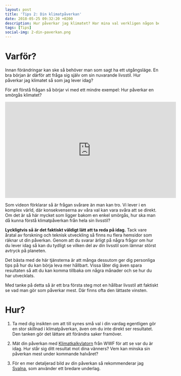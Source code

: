 ```yaml
---
layout: post
title: 'Tips 2: Din klimatpåverkan'
date: 2018-05-25 09:32:20 +0200
description: Hur påverkar jag klimatet? Har mina val verkligen någon betydelse? Så här kan du mäta din påverkan!
tags: [Tips]
social-img: 2-din-paverkan.png
---
```


# Varför?

Innan förändringar kan ske så behöver man som sagt ha ett utgångsläge. En bra början är därför att fråga sig själv om sin nuvarande livsstil. Hur påverkar jag klimatet så som jag lever idag?

För att förstå frågan så börjar vi med ett mindre exempel: Hur påverkar en smörgås klimatet?

<div class="responsive-embed">
  <iframe width="560" height="315" src="https://www.youtube.com/embed/jRQEi-C5GDg?rel=0" frameborder="0" allow="autoplay; encrypted-media" allowfullscreen></iframe>
</div>

Som videon förklarar så är frågan svårare än man kan tro. Vi lever i en komplex värld, där konsekvenserna av våra val kan vara svåra att se direkt. Om det är så här mycket som ligger bakom en enkel smörgås, hur ska man då kunna förstå klimatpåverkan från hela sin livsstil?

**Lyckligtvis så är det faktiskt väldigt lätt att ta reda på idag.** Tack vare åratal av forskning och teknisk utveckling så finns nu flera hemsidor som räknar ut din påverkan. Genom att du svarar ärligt på några frågor om hur du lever idag så kan du tydligt se vilken del av din livsstil som lämnar störst avtryck på planeten.

Det bästa med de här tjänsterna är att många dessutom ger dig personliga tips på hur du kan börja leva mer hållbart. Vissa låter dig även spara resultaten så att du kan komma tillbaka om några månader och se hur du har utvecklats.

Med tanke på detta så är ett bra första steg mot en hållbar livsstil att faktiskt se vad man gör som påverkar mest. Där finns ofta den lättaste vinsten.

# Hur?

1. Ta med dig insikten om att till synes små val i din vardag egentligen gör en stor skillnad i klimatpåverkan, även om du inte direkt ser resultatet. Den tanken gör det lättare att förändra saker framöver.

2. Mät din påverkan med [Klimatkalkylatorn](https://klimatkalkylatorn.se/) från WWF för att se var du är idag. Hur står sig ditt resultat mot dina vänners? Vem kan minska sin påverkan mest under kommande halvåret?

3. För en mer detaljerad bild av din påverkan så rekommenderar jag [Svalna](https://www.svalna.se/), som använder ett bredare underlag.
